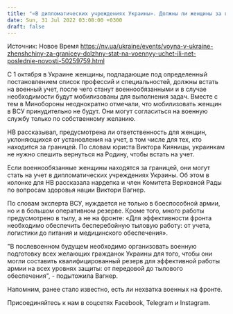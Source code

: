 ```yaml
---
title: "«В дипломатических учреждениях Украины». Должны ли женщины за границей становиться на военный учет"
date: Sun, 31 Jul 2022 03:08:00 +0300
draft: false
---
```

Источник: Новое Время https://nv.ua/ukraine/events/voyna-v-ukraine-zhenshchiny-za-granicey-dolzhny-stat-na-voennyy-uchet-ili-net-poslednie-novosti-50259759.html


С 1 октября в Украине женщины, подпадающие под определенный постановлением список профессий и специальностей, должны встать на военный учет, после чего станут военнообязанными и в случае необходимости будут мобилизованы для выполнения задач. Вместе с тем в Минобороны неоднократно отмечали, что мобилизовать женщин в ВСУ принудительно не будут. Они могут согласиться на военную службу только по собственному желанию.

НВ рассказывал, предусмотрена ли ответственность для женщин, уклоняющихся от установления на учет, в том числе для тех, кто находится за границей. По словам юриста Виктора Кияницы, украинкам не нужно спешить вернуться на Родину, чтобы встать на учет.

Если военнообязанные женщины находятся за границей, они могут стать на учет в дипломатических учреждениях Украины. Об этом в колонке для НВ рассказала нардепка и член Комитета Верховной Рады по вопросам здоровья нации Виктори Вагнер.

По словам эксперта ВСУ, нуждается не только в боеспособной армии, но и в большом оперативном резерве. Кроме того, много работы предусмотрено в тылу, а не на фронте: «Для эффективности фронта необходимо обеспечить бесперебойную тыловую работу: от учета, логистики до питания и медицинского обеспечения».

"В послевоенном будущем необходимо организовать военную подготовку всех желающих гражданок Украины для того, чтобы они могли составить квалифицированный резерв для эффективной работы армии на всех уровнях защиты: от передовой до тылового обеспечения", - подытожила Вагнер.

Напомним, ранее стало известно, есть ли нехватка военных на фронте.

Присоединяйтесь к нам в соцсетях Facebook, Telegram и Instagram.

